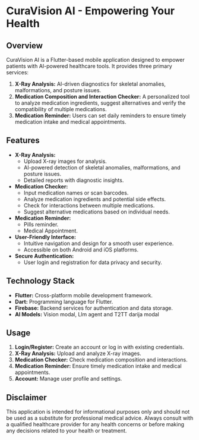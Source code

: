 # CuraVision AI - Empowering Your Health

## Overview

CuraVision AI is a Flutter-based mobile application designed to empower patients with AI-powered healthcare tools. It provides three primary services:

1. **X-Ray Analysis:** AI-driven diagnostics for skeletal anomalies, malformations, and posture issues.
2. **Medication Composition and Interaction Checker:** A personalized tool to analyze medication ingredients, suggest alternatives and verify the compatibility of multiple medications.
3. **Medication Reminder:** Users can set daily reminders to ensure timely medication intake and medical appointments.

## Features

* **X-Ray Analysis:**
    * Upload X-ray images for analysis.
    * AI-powered detection of skeletal anomalies, malformations, and posture issues.
    * Detailed reports with diagnostic insights.
* **Medication Checker:**
    * Input medication names or scan barcodes.
    * Analyze medication ingredients and potential side effects.
    * Check for interactions between multiple medications.
    * Suggest alternative medications based on individual needs.
* **Medication Reminder:**
    * Pills reminder.
    * Medical Appointment.
* **User-Friendly Interface:**
    * Intuitive navigation and design for a smooth user experience.
    * Accessible on both Android and iOS platforms.
* **Secure Authentication:**
    * User login and registration for data privacy and security.

## Technology Stack

* **Flutter:** Cross-platform mobile development framework.
* **Dart:** Programming language for Flutter.
* **Firebase:** Backend services for authentication and data storage.
* **AI Models:** Vision modal, Llm agent and T2TT darija modal

## Usage

1.  **Login/Register:** Create an account or log in with existing credentials.
2.  **X-Ray Analysis:** Upload and analyze X-ray images.
3.  **Medication Checker:** Check medication composition and interactions.
4.  **Medication Reminder:** Ensure timely medication intake and medical appointments.
5.  **Account:** Manage user profile and settings.

## Disclaimer

This application is intended for informational purposes only and should not be used as a substitute for professional medical advice. Always consult with a qualified healthcare provider for any health concerns or before making any decisions related to your health or treatment.
